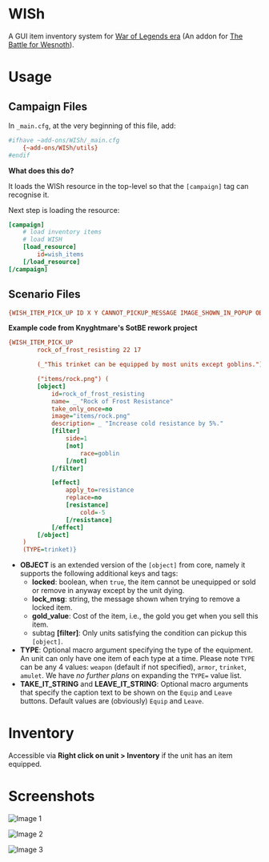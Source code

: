 # WISh

A GUI item inventory system for [War of Legends era](https://github.com/knyghtmare/War_of_Legends) (An addon for [The Battle for Wesnoth](https://www.wesnoth.org/)).

# Usage

## Campaign Files

In `_main.cfg`, at the very beginning of this file, add:

```ini
#ifhave ~add-ons/WISh/_main.cfg
    {~add-ons/WISh/utils}
#endif
```

**What does this do?**

It loads the WISh resource in the top-level so that the `[campaign]` tag can recognise it.

Next step is loading the resource:

```ini
[campaign]
    # load inventory items
    # load WISH
    [load_resource]
        id=wish_items
    [/load_resource]
[/campaign]
```

## Scenario Files

```ini
{WISH_ITEM_PICK_UP ID X Y CANNOT_PICKUP_MESSAGE IMAGE_SHOWN_IN_POPUP OBJECT_WML TYPE=weapon TAKE_IT_STRING="Equip" LEAVE_IT_STRING="Leave"}
```

**Example code from Knyghtmare's SotBE rework project**
```ini
{WISH_ITEM_PICK_UP 
        rock_of_frost_resisting 22 17

        (_"This trinket can be equipped by most units except goblins.")

        ("items/rock.png") (
        [object]
            id=rock_of_frost_resisting
            name= _ "Rock of Frost Resistance"
            take_only_once=no
            image="items/rock.png"
            description= _ "Increase cold resistance by 5%."
            [filter]
                side=1
                [not]
                    race=goblin
                [/not]
            [/filter]

            [effect]
                apply_to=resistance
                replace=no
                [resistance]
                    cold=-5
                [/resistance]
            [/effect]
        [/object]
    ) 
    (TYPE=trinket)}
```
* **OBJECT** is an extended version of the `[object]` from core, namely it supports the following additional keys and tags:
    * **locked**: boolean, when `true`, the item cannot be unequipped or sold or remove in anyway except by the unit dying.
    * **lock_msg**: string, the message shown when trying to remove a locked item.
    * **gold_value**: Cost of the item, i.e., the gold you get when you sell this item.
    * subtag **[filter]**: Only units satisfying the condition can pickup this `[object]`.
* **TYPE**: Optional macro argument specifying the type of the equipment. An unit can only have one item of each type at a time. Please note `TYPE` can be any 4 values: `weapon` (default if not specified), `armor`, `trinket`, `amulet`. We have _no further plans_ on expanding the `TYPE=` value list.
* **TAKE_IT_STRING** and **LEAVE_IT_STRING**: Optional macro arguments that specify the caption text to be shown on the `Equip` and `Leave` buttons. Default values are (obviously) `Equip` and `Leave`.

# Inventory
Accessible via **Right click on unit > Inventory** if the unit has an item equipped.

# Screenshots

![Image 1](https://cdn.bsky.app/img/feed_fullsize/plain/did:plc:exlwxcktqkgj7bawgy2muzmg/bafkreiezvh7oixrmbn6ls7gvxoi3z5fdmpaii6j6qrbdtd2qc35233ztdu@jpeg)

![Image 2](https://cdn.bsky.app/img/feed_fullsize/plain/did:plc:exlwxcktqkgj7bawgy2muzmg/bafkreiejyrgxjbj7bmig4sbw6gvzbq4k6k6jk3rrepd5z4yzqr2jxrfmlq@jpeg)

![Image 3](https://cdn.bsky.app/img/feed_fullsize/plain/did:plc:exlwxcktqkgj7bawgy2muzmg/bafkreihalt26ravo7w3nmfpmhcbaiwjwfvbtwvg4xeq3axi73e25r2bgeq@jpeg)
